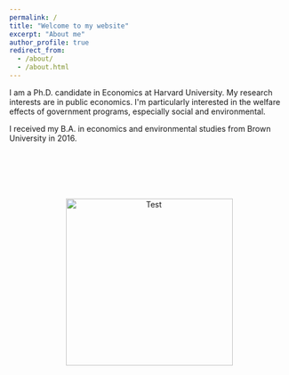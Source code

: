 ```yaml
---
permalink: /
title: "Welcome to my website"
excerpt: "About me"
author_profile: true
redirect_from: 
  - /about/
  - /about.html
---
```


I am a Ph.D. candidate in Economics at Harvard University. My research interests are in public economics. I'm particularly interested in the welfare effects of government programs, especially social and environmental.

I received my B.A. in economics and environmental studies from Brown University in 2016.

<p style="text-align:center; margin-top:100px"><img src="images/fortwitter.jpeg" alt="Test" width="300" height="auto"> </p>